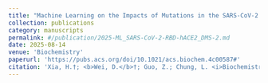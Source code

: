 ```yaml
---
title: "Machine Learning on the Impacts of Mutations in the SARS-CoV-2 Spike RBD on Binding Affinity to Human ACE2 Based on Deep Mutational Scanning Data"
collection: publications
category: manuscripts
permalink: #/publication/2025-ML_SARS-CoV-2-RBD-hACE2_DMS-2.md
date: 2025-08-14
venue: 'Biochemistry'
paperurl: 'https://pubs.acs.org/doi/10.1021/acs.biochem.4c00587#'
citation: 'Xia, H.†; <b>Wei, D.</b>†; Guo, Z.; Chung, L. <i>Biochemistry</i>. <b>2025</b>, <i>64</i>, 3790-3800.'
---
```


